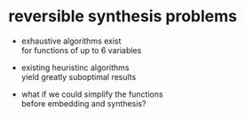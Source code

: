# reversible synthesis problems

* exhaustive algorithms exist<br />for functions of up to 6 variables
<!-- .element: class="fragment" -->

* existing heuristinc algorithms<br />yield greatly suboptimal results
<!-- .element: class="fragment" -->

* what if we could simplify the functions<br />before embedding and synthesis?
<!-- .element: class="fragment" -->
